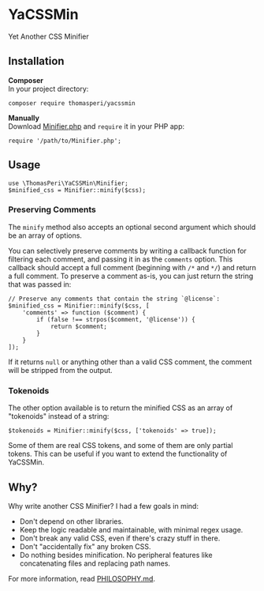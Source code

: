 # YaCSSMin
Yet Another CSS Minifier

## Installation

**Composer**  
In your project directory:

    composer require thomasperi/yacssmin
    
**Manually**  
Download [Minifier.php](https://raw.githubusercontent.com/thomasperi/yacssmin/master/src/Minifier.php) and `require` it in your PHP app:

	require '/path/to/Minifier.php';

## Usage

    use \ThomasPeri\YaCSSMin\Minifier;
    $minified_css = Minifier::minify($css);

### Preserving Comments

The `minify` method also accepts an optional second argument which should be an array of options.

You can selectively preserve comments by writing a callback function for filtering each comment, and passing it in as the `comments` option. This callback should accept a full comment (beginning with `/*` and `*/`) and return a full comment. To preserve a comment as-is, you can just return the string that was passed in:

    // Preserve any comments that contain the string `@license`:
    $minified_css = Minifier::minify($css, [
        'comments' => function ($comment) {
            if (false !== strpos($comment, '@license')) {
                return $comment;
            }
        }
    ]);

If it returns `null` or anything other than a valid CSS comment, the comment will be stripped from the output.
    
### Tokenoids

The other option available is to return the minified CSS as an array of "tokenoids" instead of a string:

    $tokenoids = Minifier::minify($css, ['tokenoids' => true]);

Some of them are real CSS tokens, and some of them are only partial tokens. This can be useful if you want to extend the functionality of YaCSSMin.

## Why?
Why write another CSS Minifier? I had a few goals in mind:

* Don't depend on other libraries.
* Keep the logic readable and maintainable, with minimal regex usage.
* Don't break any valid CSS, even if there's crazy stuff in there.
* Don't "accidentally fix" any broken CSS.
* Do nothing besides minification. No peripheral features like concatenating files and replacing path names. 

For more information, read [PHILOSOPHY.md](https://github.com/thomasperi/yacssmin/blob/master/PHILOSOPHY.md).